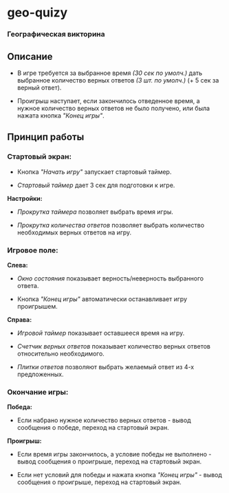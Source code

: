 # **geo-quizy**  
  
### Географическая викторина 
  
## **Описание**

- В игре требуется за выбранное время *(30 сек по умолч.)* дать выбранное количество верных ответов *(3 шт. по умолч.)* (+ 5 сек за верный ответ).  
  
- Проигрыш наступает, если закончилось отведенное время, а нужное количество верных ответов не было получено, или была нажата кнопка *"Конец игры"*.  
  
## **Принцип работы**
  
### **Стартовый экран:**

- Кнопка *"Начать игру"* запускает стартовый таймер.
  
- *Стартовый таймер* дает 3 сек для подготовки к игре. 
  
**Настройки:**  
  
- *Прокрутка таймера* позволяет выбрать время игры.
  
- *Прокрутка количества ответов* позволяет выбрать количество необходимых верных ответов на игру.
  
### **Игровое поле:**  
  
**Слева:**  
  
- *Окно состояния* показывает верность/неверность выбранного ответа.  
  
- Кнопка *"Конец игры"* автоматически останавливает игру проигрышем.
  
**Справа:**  
  
- *Игровой таймер* показывает оставшееся время на игру.
  
- *Счетчик верных ответов* показывает количество верных ответов относительно необходимого.
  
- *Плитки ответов* позволяют выбрать желаемый ответ из 4-х предложенных.
  
### **Окончание игры:**
  
**Победа:**  
  
- Если набрано нужное количество верных ответов - вывод сообщения о победе, переход на стартовый экран.
  
**Проигрыш:**  
  
- Если время игры закончилось, а условие победы не выполнено - вывод сообщения о проигрыше, переход на стартовый экран.
  
- Если нет условий для победы и нажата кнопка *"Конец игры"* - вывод сообщения о проигрыше, переход на стартовый экран.

